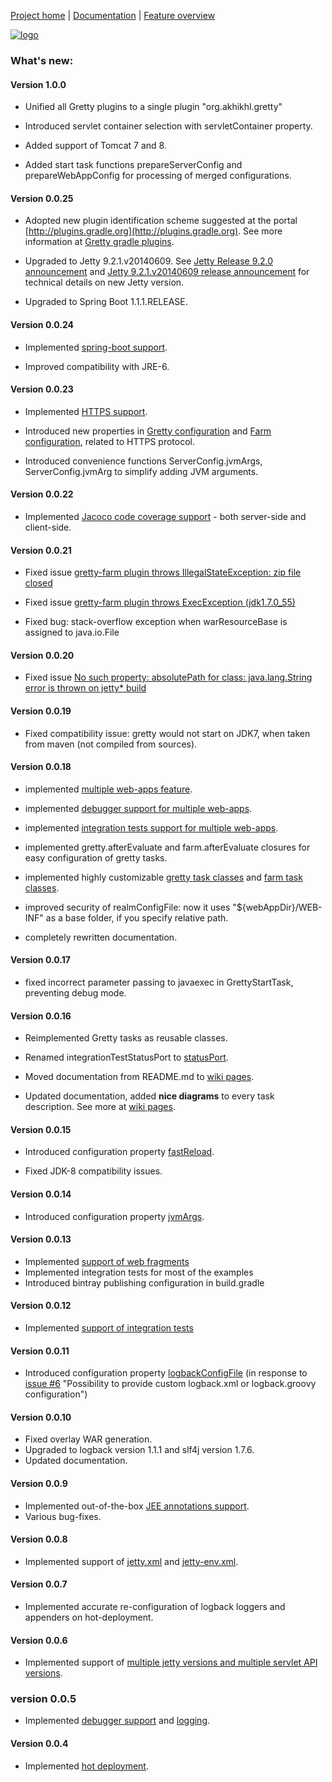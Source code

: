 [Project home](https://github.com/akhikhl/gretty) | [Documentation](http://akhikhl.github.io/gretty-doc/) | [Feature overview](http://akhikhl.github.io/gretty-doc/Feature-overview.html)

[![logo](http://akhikhl.github.io/gretty-doc/images/gretty_logo.png "gretty logo")](https://github.com/akhikhl/gretty)

### What's new:

#### Version 1.0.0
 
- Unified all Gretty plugins to a single plugin "org.akhikhl.gretty"

- Introduced servlet container selection with servletContainer property.

- Added support of Tomcat 7 and 8.

- Added start task functions prepareServerConfig and prepareWebAppConfig
 for processing of merged configurations.

#### Version 0.0.25

- Adopted new plugin identification scheme suggested at the portal [http://plugins.gradle.org](http://plugins.gradle.org).
 See more information at [Gretty gradle plugins](http://akhikhl.github.io/gretty-doc/Gretty-gradle-plugins.html).

- Upgraded to Jetty 9.2.1.v20140609. See [Jetty Release 9.2.0 announcement](http://dev.eclipse.org/mhonarc/lists/jetty-announce/msg00065.html)
 and [Jetty 9.2.1.v20140609 release announcement](http://dev.eclipse.org/mhonarc/lists/jetty-announce/msg00066.html) for technical details
 on new Jetty version.
 
- Upgraded to Spring Boot 1.1.1.RELEASE.

#### Version 0.0.24

- Implemented [spring-boot support](http://akhikhl.github.io/gretty-doc/spring-boot-support.html).

- Improved compatibility with JRE-6.

#### Version 0.0.23

- Implemented [HTTPS support](http://akhikhl.github.io/gretty-doc/HTTPS-support.html).

- Introduced new properties in [Gretty configuration](http://akhikhl.github.io/gretty-doc/Gretty-configuration.html) and [Farm configuration](http://akhikhl.github.io/gretty-doc//Farm-server-specific-properties.html), related to HTTPS protocol.

- Introduced convenience functions ServerConfig.jvmArgs, ServerConfig.jvmArg to simplify adding JVM arguments.

#### Version 0.0.22

- Implemented [Jacoco code coverage support](http://akhikhl.github.io/gretty-doc/Code-coverage-support.html) - both server-side and client-side.

#### Version 0.0.21

- Fixed issue [gretty-farm plugin throws IllegalStateException: zip file closed](https://github.com/akhikhl/gretty/issues/24)

- Fixed issue [gretty-farm plugin throws ExecException (jdk1.7.0_55)](https://github.com/akhikhl/gretty/issues/25)

- Fixed bug: stack-overflow exception when warResourceBase is assigned to java.io.File

#### Version 0.0.20

- Fixed issue [No such property: absolutePath for class: java.lang.String error is thrown on jetty* build](https://github.com/akhikhl/gretty/issues/23)

#### Version 0.0.19

- Fixed compatibility issue: gretty would not start on JDK7, when taken from maven (not compiled from sources).

#### Version 0.0.18

- implemented [multiple web-apps feature](http://akhikhl.github.io/gretty-doc/Multiple-web-apps-introduction.html).

- implemented [debugger support for multiple web-apps](http://akhikhl.github.io/gretty-doc/Debugging-a-farm.html).

- implemented [integration tests support for multiple web-apps](http://akhikhl.github.io/gretty-doc/Farm-integration-tests.html).

- implemented gretty.afterEvaluate and farm.afterEvaluate closures for easy configuration of gretty tasks.

- implemented highly customizable [gretty task classes](http://akhikhl.github.io/gretty-doc/Gretty-task-classes.html) and [farm task classes](http://akhikhl.github.io/gretty-doc/Farm-task-classes.html).

- improved security of realmConfigFile: now it uses "${webAppDir}/WEB-INF" as a base folder, if you specify relative path.

- completely rewritten documentation.

#### Version 0.0.17

- fixed incorrect parameter passing to javaexec in GrettyStartTask, preventing debug mode.

#### Version 0.0.16

- Reimplemented Gretty tasks as reusable classes.

- Renamed integrationTestStatusPort to [statusPort](http://akhikhl.github.io/gretty-doc/Gretty-configuration.html#_statusport).

- Moved documentation from README.md to [wiki pages](../../wiki/).

- Updated documentation, added **nice diagrams** to every task description. See more at [wiki pages](../../wiki/).

#### Version 0.0.15

- Introduced configuration property [fastReload](http://akhikhl.github.io/gretty-doc/Gretty-configuration.html#_fastreload).

- Fixed JDK-8 compatibility issues.

#### Version 0.0.14

- Introduced configuration property [jvmArgs](http://akhikhl.github.io/gretty-doc/Gretty-configuration.html#_jvmargs).

#### Version 0.0.13

- Implemented [support of web fragments](http://akhikhl.github.io/gretty-doc/Web-fragments-support.html)
- Implemented integration tests for most of the examples
- Introduced bintray publishing configuration in build.gradle

#### Version 0.0.12

- Implemented [support of integration tests](http://akhikhl.github.io/gretty-doc/Integration-tests-support.html)

#### Version 0.0.11

- Introduced configuration property [logbackConfigFile](http://akhikhl.github.io/gretty-doc/Gretty-configuration.html#_logbackconfigfile)
  (in response to [issue #6](https://github.com/akhikhl/gretty/issues/6) "Possibility to provide custom logback.xml or logback.groovy configuration")

#### Version 0.0.10

- Fixed overlay WAR generation.
- Upgraded to logback version 1.1.1 and slf4j version 1.7.6.
- Updated documentation.

#### Version 0.0.9

- Implemented out-of-the-box [JEE annotations support](http://akhikhl.github.io/gretty-doc/JEE-annotations-support.html).
- Various bug-fixes.

#### Version 0.0.8

- Implemented support of [jetty.xml](http://akhikhl.github.io/gretty-doc/jetty.xml-support.html) and [jetty-env.xml](http://akhikhl.github.io/gretty-doc/jetty-env.xml-support.html).

#### Version 0.0.7

- Implemented accurate re-configuration of logback loggers and appenders on hot-deployment.

#### Version 0.0.6

- Implemented support of [multiple jetty versions and multiple servlet API versions](http://akhikhl.github.io/gretty-doc/Switching-between-servlet-containers.html).

### version 0.0.5

- Implemented [debugger support](http://akhikhl.github.io/gretty-doc/Debugger-support.html) and [logging](http://akhikhl.github.io/gretty-doc/Logging.html).

#### Version 0.0.4

- Implemented [hot deployment](http://akhikhl.github.io/gretty-doc/Hot-deployment.html).

